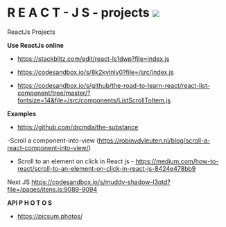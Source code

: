 # R E A C T - J S - projects ![](https://www.mundojs.com.br/wp-content/uploads/2020/09/jsxComponentsProps.png)
ReactJs Projects

**Use ReactJs online**

- https://stackblitz.com/edit/react-ls1dwp?file=index.js

- https://codesandbox.io/s/8k2kvlnly0?file=/src/index.js

- https://codesandbox.io/s/github/the-road-to-learn-react/react-list-component/tree/master/?fontsize=14&file=/src/components/ListScrollToItem.js


**Examples**
 - https://github.com/drcmda/the-substance
 
 -Scroll a component-into-view (https://robinvdvleuten.nl/blog/scroll-a-react-component-into-view/)
 
 - Scroll to an element on click in React js - https://medium.com/how-to-react/scroll-to-an-element-on-click-in-react-js-8424e478bb9
 
 
 
 Next JS https://codesandbox.io/s/muddy-shadow-l3qtd?file=/pages/itens.js:9089-9094
 
 
 **API P H O T O S**
  - https://picsum.photos/
